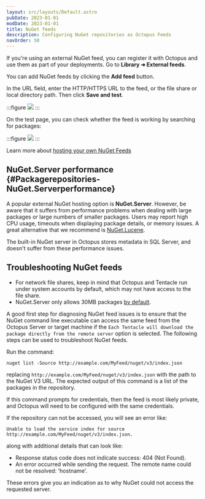 ```yaml
---
layout: src/layouts/Default.astro
pubDate: 2023-01-01
modDate: 2023-01-01
title: NuGet feeds
description: Configuring NuGet repositories as Octopus Feeds
navOrder: 50
---
```


If you're using an external NuGet feed, you can register it with Octopus and use them as part of your deployments. Go to **Library ➜ External feeds**.

You can add NuGet feeds by clicking the **Add feed** button.

In the URL field, enter the HTTP/HTTPS URL to the feed, or the file share or local directory path. Then click **Save and test**.

:::figure
![](/docs/packaging-applications/package-repositories/images/add-external-feed.png)
:::

On the test page, you can check whether the feed is working by searching for packages:

:::figure
![](/docs/packaging-applications/package-repositories/images/external-feed-search.png)
:::

Learn more about [hosting your own NuGet Feeds](https://docs.nuget.org/create/hosting-your-own-nuget-feeds)

## NuGet.Server performance {#Packagerepositories-NuGet.Serverperformance}

A popular external NuGet hosting option is **NuGet.Server**. However, be aware that it suffers from performance problems when dealing with large packages or large numbers of smaller packages. Users may report high CPU usage, timeouts when displaying package details, or memory issues. A great alternative that we recommend is [NuGet.Lucene](https://github.com/themotleyfool/NuGet.Lucene).

The built-in NuGet server in Octopus stores metadata in SQL Server, and doesn't suffer from these performance issues.

## Troubleshooting NuGet feeds

- For network file shares, keep in mind that Octopus and Tentacle run under system accounts by default, which may not have access to the file share.
- NuGet.Server only allows 30MB packages [by default](https://help.yamldoc.liuyan.wang/t/30mb-default-maximum-nuget-package-size/3498).

A good first step for diagnosing NuGet feed issues is to ensure that the NuGet command line executable can access the same feed from the Octopus Server or target machine if the `Each Tentacle will download the package directly from the remote server` option is selected. The following steps can be used to troubleshoot NuGet feeds.

Run the command:

```
nuget list -Source http://example.com/MyFeed/nuget/v3/index.json
```

replacing `http://example.com/MyFeed/nuget/v3/index.json` with the path to the NuGet V3 URL. The expected output of this command is a list of the packages in the repository.

If this command prompts for credentials, then the feed is most likely private, and Octopus will need to be configured with the same credentials.

If the repository can not be accessed, you will see an error like:

```
Unable to load the service index for source http://example.com/MyFeed/nuget/v3/index.json.
```

along with additional details that can look like:

* Response status code does not indicate success: 404 (Not Found).
* An error occurred while sending the request. The remote name could not be resolved: 'hostname'.

These errors give you an indication as to why NuGet could not access the requested server.
